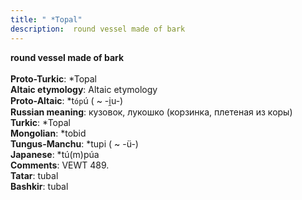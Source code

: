 ```yaml
---
title: " *Topal"
description:  round vessel made of bark
---
```

<strong> round vessel made of bark</strong><br><br>
<strong>Proto-Turkic</strong>:  *Topal<br>
<strong>Altaic etymology</strong>:  Altaic etymology<br>
<strong> Proto-Altaic</strong>:  *t`óp`ú ( ~ -i̯u-)<br>
<strong>Russian meaning</strong>:  кузовок, лукошко (корзинка, плетеная из коры)<br>
<strong>Turkic</strong>:  *Topal<br>
<strong>Mongolian</strong>:  *tobid<br>
<strong>Tungus-Manchu</strong>:  *tupi ( ~ -ü-)<br>
<strong>Japanese</strong>:  *tú(m)púa<br>
<strong>Comments</strong>:  VEWT 489.<br>
<strong>Tatar</strong>:  tubal<br>
<strong>Bashkir</strong>:  tubal<br>


